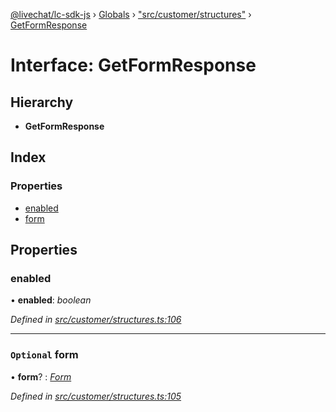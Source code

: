[@livechat/lc-sdk-js](../README.md) › [Globals](../globals.md) › ["src/customer/structures"](../modules/_src_customer_structures_.md) › [GetFormResponse](_src_customer_structures_.getformresponse.md)

# Interface: GetFormResponse

## Hierarchy

* **GetFormResponse**

## Index

### Properties

* [enabled](_src_customer_structures_.getformresponse.md#enabled)
* [form](_src_customer_structures_.getformresponse.md#optional-form)

## Properties

###  enabled

• **enabled**: *boolean*

*Defined in [src/customer/structures.ts:106](https://github.com/livechat/lc-sdk-js/blob/228cb10/src/customer/structures.ts#L106)*

___

### `Optional` form

• **form**? : *[Form](_src_customer_structures_.form.md)*

*Defined in [src/customer/structures.ts:105](https://github.com/livechat/lc-sdk-js/blob/228cb10/src/customer/structures.ts#L105)*

